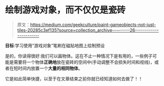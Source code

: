 # 绘制游戏对象，而不仅仅是瓷砖

> 原文：<https://medium.com/geekculture/paint-gameobjects-not-just-tiles-20285c3ef135?source=collection_archive---------26----------------------->

**目标**:学习使用“游戏对象”笔刷在磁贴地图上绘制预设

是的，你读得很好:我们可以画物体。这在不止一种情况下是有用的，一些例子可能是需要将一个物体**正确地**放在瓷砖的空间中(手动调整不会损失时间和视线)，或者在短时间内放置一个**大量的相同物体**。

它是如此简单快捷，以至于在文章结束之前你就已经知道如何去做了！！